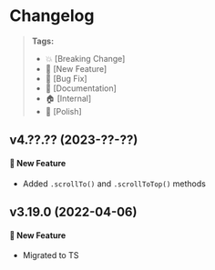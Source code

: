 Changelog
=========

> **Tags:**
> - :boom:       [Breaking Change]
> - :rocket:     [New Feature]
> - :bug:        [Bug Fix]
> - :memo:       [Documentation]
> - :house:      [Internal]
> - :nail_care:  [Polish]

## v4.??.?? (2023-??-??)

#### :rocket: New Feature

* Added `.scrollTo()` and `.scrollToTop()` methods

## v3.19.0 (2022-04-06)

#### :rocket: New Feature

* Migrated to TS
